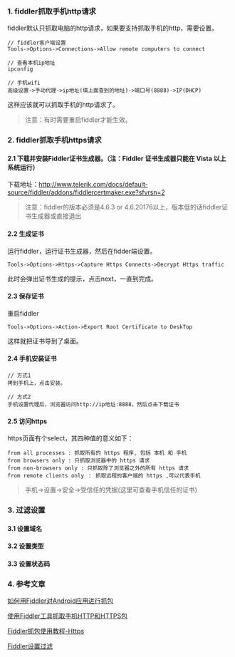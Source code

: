 ### 1. fiddler抓取手机http请求
fiddler默认只抓取电脑的http请求，如果要支持抓取手机的http，需要设置。
```
// fiddler客户端设置
Tools->Options->Connections->Allow remote computers to connect
```
```
// 查看本机ip地址
ipconfig
```
```
// 手机wifi
高级设置->手动代理->ip地址(填上面查到的地址)->端口号(8888)->IP(DHCP)
```
这样应该就可以抓取手机的http请求了。
> 注意：有时需要重启fiddler才能生效。

### 2. fiddler抓取手机https请求
#### 2.1 下载并安装Fiddler证书生成器。（注：Fiddler 证书生成器只能在 Vista 以上系统运行）
下载地址：http://www.telerik.com/docs/default-source/fiddler/addons/fiddlercertmaker.exe?sfvrsn=2
> 注意：fiddler的版本必须是4.6.3 or 4.6.20176以上，版本低的话fiddler证书生成器或直接退出
#### 2.2 生成证书
运行fiddler，运行证书生成器，然后在fidder端设置。
```
Tools->Options->Https->Capture Https Connects->Decrypt Https traffic
```
此时会弹出证书生成的提示，点击next，一直到完成。
#### 2.3 保存证书
重启fiddler
```
Tools->Options->Action->Export Root Certificate to DeskTop
```
这样就把证书导到了桌面。
#### 2.4 手机安装证书
```
// 方式1
拷到手机上，点击安装。
```
```
// 方式2
手机设置代理后，浏览器访问http://ip地址:8888，然后点击下载证书
```
#### 2.5 访问https
https页面有个select，其四种值的意义如下：
```
from all processes : 抓取所有的 https 程序, 包括 本机 和 手机 
from browsers only : 只抓取浏览器中的 https 请求 
from non-browsers only : 只抓取除了浏览器之外的所有 https 请求 
from remote clients only ： 抓取远程的客户端的 https ,可以代表手机
```
> 手机->设置->安全->受信任的凭据(这里可查看手机信任的证书)
### 3. 过滤设置
#### 3.1 设置域名

#### 3.2 设置类型

#### 3.3 设置状态码

### 4. 参考文章
[如何用Fiddler对Android应用进行抓包](http://jingyan.baidu.com/article/03b2f78c7b6bb05ea237aed2.html)

[使用Fiddler工具抓取手机HTTP和HTTPS包](http://blog.csdn.net/bingyu880101/article/details/52223783)

[Fiddler抓包使用教程-Https](http://blog.csdn.net/zhaoyanjun6/article/details/72956016)

[Fiddler设置过滤](https://www.cnblogs.com/sunny-sl/p/6542375.html)
